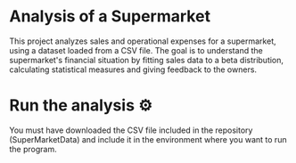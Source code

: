 # Analysis of a Supermarket

This project analyzes sales and operational expenses for a supermarket, using a dataset loaded from a CSV file. The goal is to understand the supermarket's financial situation by fitting sales data to a beta distribution, calculating statistical measures and giving feedback to the owners.

# Run the analysis ⚙️
You must have downloaded the CSV file included in the repository (SuperMarketData) and include it in the environment where you want to run the program.

